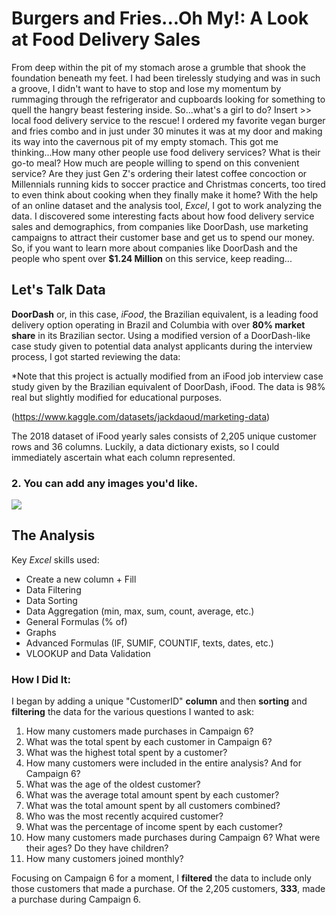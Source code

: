 # Burgers and Fries...Oh My!:  A Look at Food Delivery Sales

From deep within the pit of my stomach arose a grumble that shook the foundation beneath my feet. I had been tirelessly studying and was in such a groove, I didn't want to have to stop and lose my momentum by rummaging through the refrigerator and cupboards looking for something to quell the hangry beast festering inside. So...what's a girl to do? Insert >> local food delivery service to the rescue!
I ordered my favorite vegan burger and fries combo and in just under 30 minutes it was at my door and making its way into the cavernous pit of my empty stomach. This got me thinking...How many other people use food delivery services? What is their go-to meal? How much are people willing to spend on this convenient service? Are they just Gen Z's ordering their latest coffee concoction or Millennials running kids to soccer practice and Christmas concerts, too tired to even think about cooking when they finally make it home?
With the help of an online dataset and the analysis tool, *Excel*, I got to work analyzing the data. I discovered some interesting facts about how food delivery service sales and demographics, from companies like DoorDash, use marketing campaigns to attract their customer base and get us to spend our money.
So, if you want to learn more about companies like DoorDash and the people who spent over **$1.24 Million** on this service, keep reading...
 

## Let's Talk Data

**DoorDash** or, in this case, *iFood*, the Brazilian equivalent, is a leading food delivery option operating in Brazil and Columbia with over **80% market share** in its Brazilian sector.
Using a modified version of a DoorDash-like case study given to potential data analyst applicants during the interview process, I got started reviewing the data:

*Note that this project is actually modified from an iFood job interview case study given by the Brazilian equivalent of DoorDash, iFood. The data is 98% real but slightly modified for educational purposes. 

(https://www.kaggle.com/datasets/jackdaoud/marketing-data)

The 2018 dataset of iFood yearly sales consists of 2,205 unique customer rows and 36 columns. Luckily, a data dictionary exists, so I could immediately ascertain what each column represented.


### 2. You can add any images you'd like. 

<img src="images/DataDictionary.png?raw=true"/>

## The Analysis

Key *Excel* skills used:

* Create a new column + Fill
* Data Filtering
* Data Sorting
* Data Aggregation (min, max, sum, count, average, etc.)
* General Formulas (% of)
* Graphs
* Advanced Formulas (IF, SUMIF, COUNTIF, texts, dates, etc.)
* VLOOKUP and Data Validation

### How I Did It:

I began by adding a unique "CustomerID" **column** and then **sorting** and **filtering** the data for the various questions I wanted to ask:

1.  How many customers made purchases in Campaign 6?
2.  What was the total spent by each customer in Campaign 6?
3.  What was the highest total spent by a customer?
4.  How many customers were included in the entire analysis? And for Campaign 6?
5.  What was the age of the oldest customer?
6.  What was the average total amount spent by each customer?
7.  What was the total amount spent by all customers combined?
8.  Who was the most recently acquired customer?
9.  What was the percentage of income spent by each customer?
10. How many customers made purchases during Campaign 6? What were their ages? Do they have children?
11. How many customers joined monthly?

Focusing on Campaign 6 for a moment, I **filtered** the data to include only those customers that made a purchase.
Of the 2,205 customers, **333**, made a purchase during Campaign 6.
